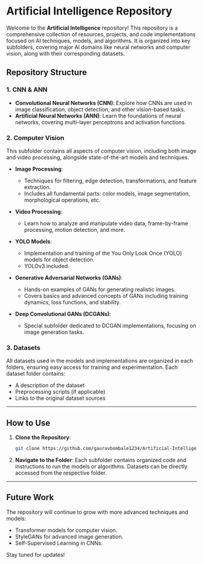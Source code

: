 # Artificial Intelligence Repository

Welcome to the **Artificial Intelligence** repository! This repository is a comprehensive collection of resources, projects, and code implementations focused on AI techniques, models, and algorithms. It is organized into key subfolders, covering major AI domains like neural networks and computer vision, along with their corresponding datasets.

## Repository Structure

### 1. **CNN & ANN**
- **Convolutional Neural Networks (CNN)**: Explore how CNNs are used in image classification, object detection, and other vision-based tasks.
- **Artificial Neural Networks (ANN)**: Learn the foundations of neural networks, covering multi-layer perceptrons and activation functions.

### 2. **Computer Vision**
This subfolder contains all aspects of computer vision, including both image and video processing, alongside state-of-the-art models and techniques.

- **Image Processing**:
  - Techniques for filtering, edge detection, transformations, and feature extraction.
  - Includes all fundamental parts: color models, image segmentation, morphological operations, etc.
  
- **Video Processing**:
  - Learn how to analyze and manipulate video data, frame-by-frame processing, motion detection, and more.

- **YOLO Models**:
  - Implementation and training of the You Only Look Once (YOLO) models for object detection. 
  - YOLOv3 included.

- **Generative Adversarial Networks (GANs)**:
  - Hands-on examples of GANs for generating realistic images.
  - Covers basics and advanced concepts of GANs including training dynamics, loss functions, and stability.

- **Deep Convolutional GANs (DCGANs)**:
  - Special subfolder dedicated to DCGAN implementations, focusing on image generation tasks.

### 3. **Datasets**
All datasets used in the models and implementations are organized in each folders, ensuring easy access for training and experimentation. Each dataset folder contains:
- A description of the dataset
- Preprocessing scripts (if applicable)
- Links to the original dataset sources

---

## How to Use

1. **Clone the Repository**:
   ```bash
   git clone https://github.com/gauravbombale1234/Artificial-Intelligence.git
   ```
2. **Navigate to the Folder**: 
   Each subfolder contains organized code and instructions to run the models or algorithms. Datasets can be directly accessed from the respective folder.

---

## Future Work

The repository will continue to grow with more advanced techniques and models:
- Transformer models for computer vision.
- StyleGANs for advanced image generation.
- Self-Supervised Learning in CNNs.

Stay tuned for updates!
